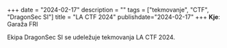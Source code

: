 +++
date = "2024-02-17"
description = ""
tags = ["tekmovanje", "CTF", "DragonSec SI"]
title = "LA CTF 2024"
publishdate="2024-02-17"
+++
**Kje**: Garaža FRI

Ekipa DragonSec SI se udeležuje tekmovanja LA CTF 2024.

<!--more-->